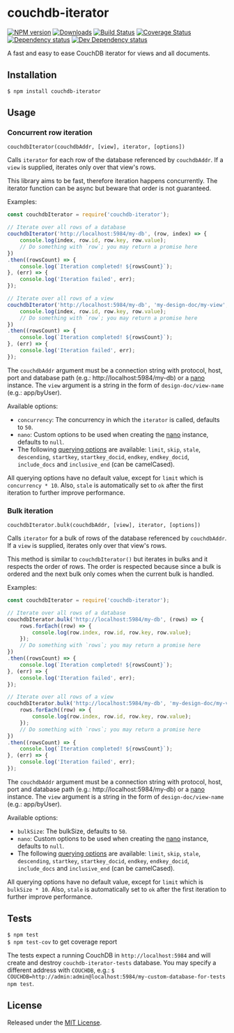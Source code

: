 # couchdb-iterator

[![NPM version][npm-image]][npm-url] [![Downloads][downloads-image]][npm-url] [![Build Status][travis-image]][travis-url] [![Coverage Status][coveralls-image]][coveralls-url] [![Dependency status][david-dm-image]][david-dm-url] [![Dev Dependency status][david-dm-dev-image]][david-dm-dev-url]

[npm-url]:https://npmjs.org/package/couchdb-iterator
[downloads-image]:http://img.shields.io/npm/dm/couchdb-iterator.svg
[npm-image]:http://img.shields.io/npm/v/couchdb-iterator.svg
[travis-url]:https://travis-ci.org/IndigoUnited/node-couchdb-iterator
[travis-image]:http://img.shields.io/travis/IndigoUnited/node-couchdb-iterator/master.svg
[coveralls-url]:https://coveralls.io/r/IndigoUnited/node-couchdb-iterator
[coveralls-image]:https://img.shields.io/coveralls/IndigoUnited/node-couchdb-iterator/master.svg
[david-dm-url]:https://david-dm.org/IndigoUnited/node-couchdb-iterator
[david-dm-image]:https://img.shields.io/david/IndigoUnited/node-couchdb-iterator.svg
[david-dm-dev-url]:https://david-dm.org/IndigoUnited/node-couchdb-iterator#info=devDependencies
[david-dm-dev-image]:https://img.shields.io/david/dev/IndigoUnited/node-couchdb-iterator.svg

A fast and easy to ease CouchDB iterator for views and all documents.


## Installation

`$ npm install couchdb-iterator`


## Usage

### Concurrent row iteration

`couchdbIterator(couchdbAddr, [view], iterator, [options])`

Calls `iterator` for each row of the database referenced by `couchdbAddr`.
If a `view` is supplied, iterates only over that view's rows.

This library aims to be fast, therefore iteration happens concurrently. The iterator function can be async but beware that order
is not guaranteed.

Examples:

```js
const couchdbIterator = require('couchdb-iterator');

// Iterate over all rows of a database
couchdbIterator('http://localhost:5984/my-db', (row, index) => {
    console.log(index, row.id, row.key, row.value);
    // Do something with `row`; you may return a promise here
})
.then((rowsCount) => {
    console.log(`Iteration completed! ${rowsCount}`);
}, (err) => {
    console.log('Iteration failed', err);
});

// Iterate over all rows of a view
couchdbIterator('http://localhost:5984/my-db', 'my-design-doc/my-view', (row, index) => {
    console.log(index, row.id, row.key, row.value);
    // Do something with `row`; you may return a promise here
})
.then((rowsCount) => {
    console.log(`Iteration completed! ${rowsCount}`);
}, (err) => {
    console.log('Iteration failed', err);
});
```

The `couchdbAddr` argument must be a connection string with protocol, host, port and database path (e.g.: http://localhost:5984/my-db) or a [nano](https://www.npmjs.com/package/nano) instance. The `view` argument is a string in the form of `design-doc/view-name` (e.g.: app/byUser).

Available options:

- `concurrency`: The concurrency in which the `iterator` is called, defaults to `50`.
- `nano`: Custom options to be used when creating the [nano]((https://www.npmjs.com/package/nano)) instance, defaults to `null`.
- The following [querying options](https://wiki.apache.org/couchdb/HTTP_view_API) are available: `limit`, `skip`, `stale`, `descending`, `startkey`, `startkey_docid`, `endkey`, `endkey_docid`, `include_docs` and `inclusive_end` (can be camelCased).

All querying options have no default value, except for `limit` which is `concurrency * 10`. Also, `stale` is automatically set to `ok` after the first iteration to further improve performance.


### Bulk iteration

`couchdbIterator.bulk(couchdbAddr, [view], iterator, [options])`

Calls `iterator` for a bulk of rows of the database referenced by `couchdbAddr`.
If a `view` is supplied, iterates only over that view's rows.

This method is similar to `couchdbIterator()` but iterates in bulks and it respects the order of rows. The order is respected because since a bulk is ordered and the next bulk only comes when the current bulk is handled.

Examples:

```js
const couchdbIterator = require('couchdb-iterator');

// Iterate over all rows of a database
couchdbIterator.bulk('http://localhost:5984/my-db', (rows) => {
    rows.forEach((row) => {
        console.log(row.index, row.id, row.key, row.value);
    });
    // Do something with `rows`; you may return a promise here
})
.then((rowsCount) => {
    console.log(`Iteration completed! ${rowsCount}`);
}, (err) => {
    console.log('Iteration failed', err);
});

// Iterate over all rows of a view
couchdbIterator.bulk('http://localhost:5984/my-db', 'my-design-doc/my-view', (rows) => {
    rows.forEach((row) => {
        console.log(row.index, row.id, row.key, row.value);
    });
    // Do something with `rows`; you may return a promise here
})
.then((rowsCount) => {
    console.log(`Iteration completed! ${rowsCount}`);
}, (err) => {
    console.log('Iteration failed', err);
});
```

The `couchdbAddr` argument must be a connection string with protocol, host, port and database path (e.g.: http://localhost:5984/my-db) or a [nano](https://www.npmjs.com/package/nano) instance. The `view` argument is a string in the form of `design-doc/view-name` (e.g.: app/byUser).

Available options:

- `bulkSize`: The bulkSize, defaults to `50`.
- `nano`: Custom options to be used when creating the [nano]((https://www.npmjs.com/package/nano)) instance, defaults to `null`.
- The following [querying options](https://wiki.apache.org/couchdb/HTTP_view_API) are available: `limit`, `skip`, `stale`, `descending`, `startkey`, `startkey_docid`, `endkey`, `endkey_docid`, `include_docs` and `inclusive_end` (can be camelCased).

All querying options have no default value, except for `limit` which is `bulkSize * 10`. Also, `stale` is automatically set to `ok` after the first iteration to further improve performance.


## Tests

`$ npm test`   
`$ npm test-cov` to get coverage report

The tests expect a running CouchDB in `http://localhost:5984` and will create and destroy `couchdb-iterator-tests` database. You may specify a different address with `COUCHDB`, e.g.: `$ COUCHDB=http://admin:admin@localhost:5984/my-custom-database-for-tests npm test`.


## License

Released under the [MIT License](http://www.opensource.org/licenses/mit-license.php).
